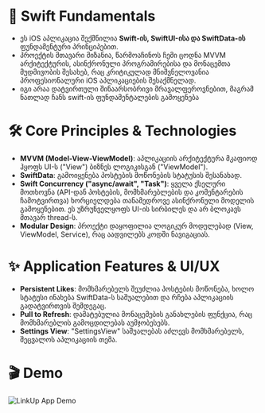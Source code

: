 # 🚀 Swift Fundamentals

* ეს iOS აპლიკაცია შექმნილია **Swift-ის, SwiftUI-ისა და SwiftData-ის** ფუნდამენტური პრინციპებით. 
* პროექტის მთავარი მიზანია, წარმოაჩინოს ჩემი ცოდნა MVVM არქიტექტურის, ასინქრონული პროგრამირებისა და მონაცემთა მუდმივობის შესახებ, რაც კრიტიკულად მნიშვნელოვანია პროფესიონალური iOS აპლიკაციების შესაქმნელად.
* იგი არაა დატვირთული შინაარსობრივი მრავალფეროვნებით, მაგრამ ნათლად ჩანს swift-ის ფუნდამენტალების გამოყენება

# 🛠️ Core Principles & Technologies

* **MVVM (Model-View-ViewModel)**: აპლიკაციის არქიტექტურა მკაფიოდ ჰყოფს UI-ს ("View") ბიზნეს ლოგიკისგან ("ViewModel").
* **SwiftData**: გამოიყენება პოსტების მოწონების სტატუსის შესანახად.
* **Swift Concurrency ("async/await", "Task")**: ყველა ქსელური მოთხოვნა (API-დან პოსტების, მომხმარებლების და კომენტარების ჩამოტვირთვა) ხორციელდება თანამედროვე ასინქრონული მოდელის გამოყენებით. ეს უზრუნველყოფს UI-ის სირბილეს და არ ბლოკავს მთავარ thread-ს.
* **Modular Design**: პროექტი დაყოფილია ლოგიკურ მოდულებად (View, ViewModel, Service), რაც აადვილებს კოდში ნავიგაციას.

# ✨ Application Features & UI/UX

* **Persistent Likes**: მომხმარებელს შეუძლია პოსტების მოწონება, ხოლო სტატუსი ინახება SwiftData-ს საშუალებით და რჩება აპლიკაციის გადატვირთვის შემდეგაც.
* **Pull to Refresh**: დამატებულია მონაცემების განახლების ფუნქცია, რაც მომხმარებლის გამოცდილებას აუმჯობესებს.
* **Settings View**: "SettingsView" საშუალებას აძლევს მომხმარებელს, შეცვალოს აპლიკაციის თემა.

# 🎬 Demo

![LinkUp App Demo](https://media1.giphy.com/media/v1.Y2lkPTc5MGI3NjExazdtZTBmczBucnh6cHQ4OTdoZ2QwaGtxa3Q5d2p6djNvbWR4eTdncCZlcD12MV9pbnRlcm5hbF9naWZfYnlfaWQmY3Q9Zw/Pw0B3qoz1nt2PL1YQA/giphy.gif)
